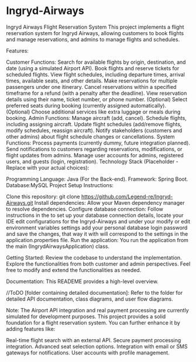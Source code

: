 # Ingryd-Airways

Ingryd Airways Flight Reservation System 
This project implements a flight reservation system for Ingryd Airways, allowing customers to book flights and manage reservations, and admins to manage flights and schedules.

Features:

Customer Functions:
Search for available flights by origin, destination, and date (using a simulated Airport API).
Book flights and reserve tickets for scheduled flights.
View flight schedules, including departure times, arrival times, available seats, and other details.
Make reservations for multiple passengers under one itinerary.
Cancel reservations within a specified timeframe for a refund (with a penalty after the deadline).
View reservation details using their name, ticket number, or phone number.
(Optional) Select preferred seats during booking (currently assigned automatically).
(Optional) Choose additional services like extra luggage or meals during booking.
Admin Functions:
Manage aircraft (add, cancel).
Schedule flights, including assigning aircraft.
Update flight schedules (add/remove flights, modify schedules, reassign aircraft).
Notify stakeholders (customers and other admins) about flight schedule changes or cancellations.
System Functions:
Process payments (currently dummy, future integration planned).
Send notifications to customers regarding reservations, modifications, or flight updates from admins.
Manage user accounts for admins, registered users, and guests (login, registration).
Technology Stack (Placeholder - Replace with your actual choices):

Programming Language: Java (For the Back-end).
Framework: Spring Boot.
Database:MySQL
Project Setup Instructions:

Clone this repository: git clone https://github.com/Legend-re/Ingryd-Airways.git
Install dependencies: Allow your Maven dependency manager to resolve dependencies.
Configure database connection: Follow instructions in the to set up your database connection details, locate your IDE edit configurations for the Ingryd-Airways and under your modify or edit environment variables settings add your personal database login password and save the changes, that way it with will correspond to the settings in the application.properties file.
Run the application: You run the application from the main (IngrydAirwaysApplication) class.

Getting Started:
Review the codebase to understand the implementation.
Explore the functionalities from both customer and admin perspectives.
Feel free to modify and extend the functionalities as needed.

Documentation:
This READEME provides a high-level overview.

//ToDO [folder containing detailed documentation]:
Refer to the folder for detailed API documentation, class diagrams, and user flow diagrams.

Note:
The Airport API integration and real payment processing are currently simulated for development purposes.
This project provides a solid foundation for a flight reservation system. 
You can further enhance it by adding features like:

Real-time flight search with an external API.
Secure payment processing integration.
Advanced seat selection options.
Integration with email or SMS gateways for notifications.
User accounts with profile management.
